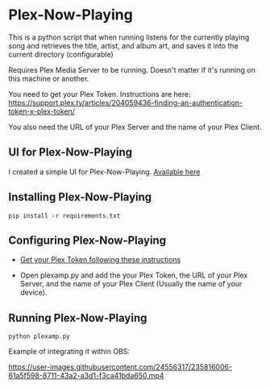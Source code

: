 # Plex-Now-Playing
This is a python script that when running listens for the currently playing song and retrieves the title, artist, and album art, and saves it into the current directory (configurable)

Requires Plex Media Server to be running. Doesn't matter if it's running on this machine or another.

You need to get your Plex Token. Instructions are here: https://support.plex.tv/articles/204059436-finding-an-authentication-token-x-plex-token/

You also need the URL of your Plex Server and the name of your Plex Client.

## UI for Plex-Now-Playing
I created a simple UI for Plex-Now-Playing. [Available here](https://github.com/Johnnycyan/Plex-Now-Playing-UI)

## Installing Plex-Now-Playing

`pip install -r requirements.txt`

## Configuring Plex-Now-Playing

- [Get your Plex Token following these instructions](https://support.plex.tv/articles/204059436-finding-an-authentication-token-x-plex-token/)

- Open plexamp.py and add the your Plex Token, the URL of your Plex Server, and the name of your Plex Client (Usually the name of your device).

## Running Plex-Now-Playing

`python plexamp.py`

Example of integrating it within OBS:

https://user-images.githubusercontent.com/24556317/235816006-61a5f598-8711-43a2-a3d1-f3ca41bda650.mp4
